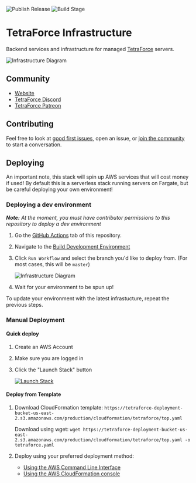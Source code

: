![Publish Release](https://github.com/josephbmanley/tetraforce-infrastructure/workflows/Publish%20Release/badge.svg) ![Build Stage](https://github.com/josephbmanley/tetraforce-infrastructure/workflows/Build%20Stage/badge.svg) 

# TetraForce Infrastructure

Backend services and infrastructure for managed [TetraForce](https://github.com/fornclake/TetraForce) servers.

![Infrastructure Diagram](https://static.cloudsumu.com/tetraforce/infrastructure.png)

## Community

- [Website](https://tetraforce.io/)
- [TetraForce Discord](https://discord.gg/cxTBVCZ)
- [TetraForce Patreon](https://www.patreon.com/tetraforce)

## Contributing

Feel free to look at [good first issues](https://github.com/josephbmanley/tetraforce-infrastructure/labels/good%20first%20issue), open an issue, or [join the community](#community) to start a conversation.

## Deploying

An important note, this stack will spin up AWS services that will cost money if used! By default this is a serverless stack running servers on Fargate, but be careful deploying your own environment!

### Deploying a dev environment

***Note:** At the moment, you must have contributor permissions to this repository to deploy a dev environment*

1. Go the [GitHub Actions](https://github.com/josephbmanley/tetraforce-infrastructure/actions) tab of this repository.

2. Navigate to the [Build Development Environment](https://github.com/josephbmanley/tetraforce-infrastructure/actions?query=workflow%3A%22Build+Development+Environment%22)

3. Click `Run Workflow` and select the branch you'd like to deploy from. (For most cases, this will be `master`)

    ![Infrastructure Diagram](https://static.cloudsumu.com/tetraforce/runworkflow.png)

4. Wait for your environment to be spun up!

To update your environment with the latest infrastucture, repeat the previous steps.

### Manual Deployment

#### Quick deploy

1. Create an AWS Account

2. Make sure you are logged in

3. Click the "Launch Stack" button

    [![Launch Stack](https://cdn.rawgit.com/buildkite/cloudformation-launch-stack-button-svg/master/launch-stack.svg)](https://console.aws.amazon.com/cloudformation/home#/stacks/create/template?stackName=TetraForce&templateURL=https://tetraforce-deployment-bucket-us-east-2.s3.amazonaws.com/production/cloudformation/tetraforce/top.yaml)

#### Deploy from Template

1. Download CloudFormation template:
    `https://tetraforce-deployment-bucket-us-east-2.s3.amazonaws.com/production/cloudformation/tetraforce/top.yaml`

    Download using wget: `wget https://tetraforce-deployment-bucket-us-east-2.s3.amazonaws.com/production/cloudformation/tetraforce/top.yaml -o tetraforce.yaml`

2. Deploy using your preferred deployment method:
    - [Using the AWS Command Line Interface](https://docs.aws.amazon.com/AWSCloudFormation/latest/UserGuide/cfn-using-cli.html)
    - [Using the AWS CloudFormation console](https://docs.aws.amazon.com/AWSCloudFormation/latest/UserGuide/cfn-using-console.html)